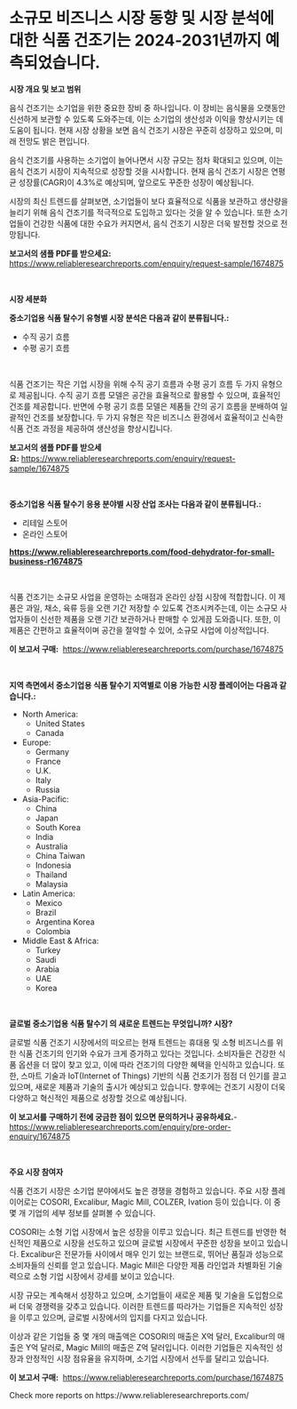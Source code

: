 <p><h1>소규모 비즈니스 시장 동향 및 시장 분석에 대한 식품 건조기는 2024-2031년까지 예측되었습니다.</h1></p><p><strong>시장 개요 및 보고 범위</strong></p>
<p><p>음식 건조기는 소기업을 위한 중요한 장비 중 하나입니다. 이 장비는 음식물을 오랫동안 신선하게 보관할 수 있도록 도와주는데, 이는 소기업의 생산성과 이익을 향상시키는 데 도움이 됩니다. 현재 시장 상황을 보면 음식 건조기 시장은 꾸준히 성장하고 있으며, 미래 전망도 밝은 편입니다. </p><p>음식 건조기를 사용하는 소기업이 늘어나면서 시장 규모는 점차 확대되고 있으며, 이는 음식 건조기 시장이 지속적으로 성장할 것을 시사합니다. 현재 음식 건조기 시장은 연평균 성장률(CAGR)이 4.3%로 예상되며, 앞으로도 꾸준한 성장이 예상됩니다. </p><p>시장의 최신 트렌드를 살펴보면, 소기업들이 보다 효율적으로 식품을 보관하고 생산량을 늘리기 위해 음식 건조기를 적극적으로 도입하고 있다는 것을 알 수 있습니다. 또한 소기업들이 건강한 식품에 대한 수요가 커지면서, 음식 건조기 시장은 더욱 발전할 것으로 전망됩니다.</p></p>
<p><strong>보고서의 샘플 PDF를 받으세요:</strong> <a href="https://www.reliableresearchreports.com/enquiry/request-sample/1674875">https://www.reliableresearchreports.com/enquiry/request-sample/1674875</a></p>
<p>&nbsp;</p>
<p><strong>시장 세분화</strong></p>
<p><strong>중소기업용 식품 탈수기 유형별 시장 분석은 다음과 같이 분류됩니다.:</strong></p>
<p><ul><li>수직 공기 흐름</li><li>수평 공기 흐름</li></ul></p>
<p>&nbsp;</p>
<p><p>식품 건조기는 작은 기업 시장을 위해 수직 공기 흐름과 수평 공기 흐름 두 가지 유형으로 제공됩니다. 수직 공기 흐름 모델은 공간을 효율적으로 활용할 수 있으며, 효율적인 건조를 제공합니다. 반면에 수평 공기 흐름 모델은 제품들 간의 공기 흐름을 분배하여 일괄적인 건조를 보장합니다. 두 가지 유형은 작은 비즈니스 환경에서 효율적이고 신속한 식품 건조 과정을 제공하여 생산성을 향상시킵니다.</p></p>
<p><strong>보고서의 샘플 PDF를 받으세요:</strong>&nbsp;<a href="https://www.reliableresearchreports.com/enquiry/request-sample/1674875">https://www.reliableresearchreports.com/enquiry/request-sample/1674875</a></p>
<p>&nbsp;</p>
<p><strong> 중소기업용 식품 탈수기 응용 분야별 시장 산업 조사는 다음과 같이 분류됩니다.:</strong></p>
<p><ul><li>리테일 스토어</li><li>온라인 스토어</li></ul></p>
<p><strong><a href="https://www.reliableresearchreports.com/food-dehydrator-for-small-business-r1674875">https://www.reliableresearchreports.com/food-dehydrator-for-small-business-r1674875</a></strong></p>
<p>&nbsp;</p>
<p><p>식품 건조기는 소규모 사업을 운영하는 소매점과 온라인 상점 시장에 적합합니다. 이 제품은 과일, 채소, 육류 등을 오랜 기간 저장할 수 있도록 건조시켜주는데, 이는 소규모 사업자들이 신선한 제품을 오랜 기간 보관하거나 판매할 수 있게끔 도와줍니다. 또한, 이 제품은 간편하고 효율적이며 공간을 절약할 수 있어, 소규모 사업에 이상적입니다.</p></p>
<p><strong>이 보고서 구매:</strong>&nbsp; <a href="https://www.reliableresearchreports.com/purchase/1674875">https://www.reliableresearchreports.com/purchase/1674875</a></p>
<p>&nbsp;</p>
<p><strong>지역 측면에서 중소기업용 식품 탈수기 지역별로 이용 가능한 시장 플레이어는 다음과 같습니다.:</strong></p>
<p><ul>
    <li>
        North America:
        <ul>
            <li>United States</li>
            <li>Canada</li>
        </ul>
    </li>
    <li>
        Europe:
        <ul>
            <li>Germany</li>
            <li>France</li>
            <li>U.K.</li>
            <li>Italy</li>
            <li>Russia</li>
        </ul>
    </li>
    <li>
        Asia-Pacific:
        <ul>
            <li>China</li>
            <li>Japan</li>
            <li>South Korea</li>
            <li>India</li>
            <li>Australia</li>
            <li>China Taiwan</li>
            <li>Indonesia</li>
            <li>Thailand</li>
            <li>Malaysia</li>
        </ul>
    </li>
    <li>
        Latin America:
        <ul>
            <li>Mexico</li>
            <li>Brazil</li>
            <li>Argentina Korea</li>
            <li>Colombia</li>
        </ul>
    </li>
    <li>
        Middle East & Africa:
        <ul>
            <li>Turkey</li>
            <li>Saudi</li>
            <li>Arabia</li>
            <li>UAE</li>
            <li>Korea</li>
        </ul>
    </li>
    </ul></p>
<p>&nbsp;</p>
<p><strong>글로벌 중소기업용 식품 탈수기 의 새로운 트렌드는 무엇입니까? 시장?</strong></p>
<p><p>글로벌 식품 건조기 시장에서의 떠오르는 현재 트렌드는 휴대용 및 소형 비즈니스를 위한 식품 건조기의 인기와 수요가 크게 증가하고 있다는 것입니다. 소비자들은 건강한 식품 옵션을 더 많이 찾고 있고, 이에 따라 건조기의 다양한 혜택을 인식하고 있습니다. 또한, 스마트 기술과 IoT(Internet of Things) 기반의 식품 건조기가 점점 더 인기를 끌고 있으며, 새로운 제품과 기술의 출시가 예상되고 있습니다. 향후에는 건조기 시장이 더욱 다양하고 혁신적인 제품으로 성장할 것으로 예상됩니다.</p></p>
<p><strong>이 보고서를 구매하기 전에 궁금한 점이 있으면 문의하거나 공유하세요.</strong>- <a href="https://www.reliableresearchreports.com/enquiry/pre-order-enquiry/1674875">https://www.reliableresearchreports.com/enquiry/pre-order-enquiry/1674875</a></p>
<p>&nbsp;</p>
<p><strong>주요 시장 참여자</strong></p>
<p><p>식품 건조기 시장은 소기업 분야에서도 높은 경쟁을 경험하고 있습니다. 주요 시장 플레이어로는 COSORI, Excalibur, Magic Mill, COLZER, Ivation 등이 있습니다. 이 중 몇 개 기업의 세부 정보를 살펴볼 수 있습니다.</p><p>COSORI는 소형 기업 시장에서 높은 성장을 이루고 있습니다. 최근 트렌드를 반영한 혁신적인 제품으로 시장을 선도하고 있으며 글로벌 시장에서 꾸준한 성장을 보이고 있습니다. Excalibur은 전문가들 사이에서 매우 인기 있는 브랜드로, 뛰어난 품질과 성능으로 소비자들의 신뢰를 얻고 있습니다. Magic Mill은 다양한 제품 라인업과 차별화된 기술력으로 소형 기업 시장에서 강세를 보이고 있습니다.</p><p>시장 규모는 계속해서 성장하고 있으며, 소기업들이 새로운 제품 및 기술을 도입함으로써 더욱 경쟁력을 갖추고 있습니다. 이러한 트렌드를 따라가는 기업들은 지속적인 성장을 이루고 있으며, 글로벌 시장에서의 입지를 다지고 있습니다.</p><p>이상과 같은 기업들 중 몇 개의 매출액은 COSORI의 매출은 X억 달러, Excalibur의 매출은 Y억 달러로, Magic Mill의 매출은 Z억 달러입니다. 이러한 기업들은 지속적인 성장과 안정적인 시장 점유율을 유지하며, 소기업 시장에서 선두를 달리고 있습니다.</p></p>
<p><strong>이 보고서 구매:</strong>&nbsp;&nbsp;<a href="https://www.reliableresearchreports.com/purchase/1674875">https://www.reliableresearchreports.com/purchase/1674875</a></p>
<p>Check more reports on https://www.reliableresearchreports.com/</p>
